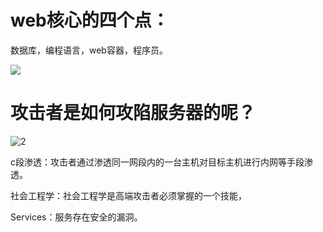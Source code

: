#  web核心的四个点：

数据库，编程语言，web容器，程序员。

![](http://ww1.sinaimg.cn/large/007bHQE8gy1g671p0gkfmj30qb0d9wi5.jpg)

# 攻击者是如何攻陷服务器的呢？



![2](http://ww1.sinaimg.cn/large/007bHQE8gy1g670z45j0kj33kw20ie8a.jpg)

c段渗透：攻击者通过渗透同一网段内的一台主机对目标主机进行内网等手段渗透。

社会工程学：社会工程学是高端攻击者必须掌握的一个技能，

Services：服务存在安全的漏洞。